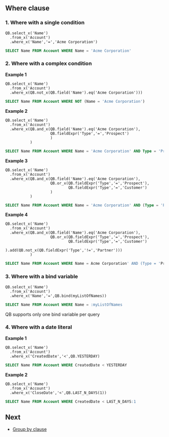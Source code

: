 ## Where clause

### 1. Where with a single condition

  ```apex
  QB.select_x('Name')
    .from_x('Account')
    .where_x('Name','=','Acme Corporation')
  ```
  ```sql
  SELECT Name FROM Account WHERE Name = 'Acme Corporation'
  ```

### 2. Where with a complex condition

**Example 1**

  ```apex
  QB.select_x('Name')
    .from_x('Account')
    .where_x(QB.not_x(QB.field('Name').eq('Acme Corporation')))
  ```
  ```sql
  SELECT Name FROM Account WHERE NOT (Name = 'Acme Corporation')
  ```

**Example 2**

  ```apex
  QB.select_x('Name')
    .from_x('Account')
    .where_x(QB.and_x(QB.field('Name').eq('Acme Corporation'), 
                      QB.fieldExpr('Type','=','Prospect')
                      )
             )
  ```
  ```sql
  SELECT Name FROM Account WHERE Name = 'Acme Corporation' AND Type = 'Prospect'
  ```

**Example 3**

  ```apex
  QB.select_x('Name')
    .from_x('Account')
    .where_x(QB.and_x(QB.field('Name').eq('Acme Corporation'),
                      QB.or_x(QB.fieldExpr('Type','=','Prospect'),
                              QB.fieldExpr('Type','=','Customer')
                      )
             )
  ```
  ```sql
  SELECT Name FROM Account WHERE Name = 'Acme Corporation' AND (Type = 'Prospect' OR Type = 'Customer')
  ```
  
**Example 4**

  ```apex
  QB.select_x('Name')
    .from_x('Account')
    .where_x(QB.and_x(QB.field('Name').eq('Acme Corporation'),
                      QB.or_x(QB.fieldExpr('Type','=','Prospect'),
                              QB.fieldExpr('Type','=','Customer')
                      ).add(QB.not_x(QB.fieldExpr('Type','!=','Partner')))
             )
  ```
  ```sql
  SELECT Name FROM Account WHERE Name = Acme Corporation' AND (Type = 'Prospect' OR Type = 'Customer' OR (NOT Type != 'Partner'))
  ```
  
### 3. Where with a bind variable

  ```apex
  QB.select_x('Name')
    .from_x('Account')
    .where_x('Name','=',QB.bind(myListOfNames))
  ```
  ```sql
  SELECT Name FROM Account WHERE Name = :myListOfNames
  ```
QB supports only one bind variable per query

### 4. Where with a date literal

**Example 1**

  ```apex
  QB.select_x('Name')
    .from_x('Account')
    .where_x('CreatedDate','<',QB.YESTERDAY)
  ```

  ```sql
  SELECT Name FROM Account WHERE CreatedDate < YESTERDAY
  ```

**Example 2**

  ```apex
  QB.select_x('Name')
    .from_x('Account')
    .where_x('CloseDate','<',QB.LAST_N_DAYS(1))
  ```
  ```sql
  SELECT Name FROM Account WHERE CreatedDate < LAST_N_DAYS:1
  ```

## Next

* [Group by clause](GROUPBY.md) 
